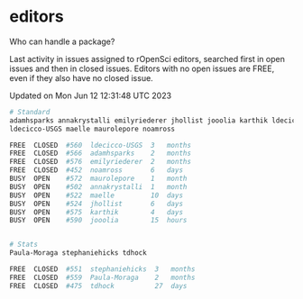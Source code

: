 # editors

Who can handle a package?

Last activity in issues assigned to rOpenSci editors, searched first in open
issues and then in closed issues. Editors with no open issues are FREE, even if
they also have no closed issue.


Updated on Mon Jun 12 12:31:48 UTC 2023

```bash
# Standard
adamhsparks annakrystalli emilyriederer jhollist jooolia karthik ldecicco
ldecicco-USGS maelle maurolepore noamross

FREE  CLOSED  #560  ldecicco-USGS  3   months
FREE  CLOSED  #566  adamhsparks    2   months
FREE  CLOSED  #576  emilyriederer  2   months
FREE  CLOSED  #452  noamross       6   days
BUSY  OPEN    #572  maurolepore    1   month
BUSY  OPEN    #502  annakrystalli  1   month
BUSY  OPEN    #522  maelle         10  days
BUSY  OPEN    #524  jhollist       6   days
BUSY  OPEN    #575  karthik        4   days
BUSY  OPEN    #590  jooolia        15  hours


# Stats
Paula-Moraga stephaniehicks tdhock

FREE  CLOSED  #551  stephaniehicks  3   months
FREE  CLOSED  #559  Paula-Moraga    2   months
FREE  CLOSED  #475  tdhock          27  days
```

